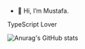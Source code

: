 - 👋 Hi, I’m Mustafa.

TypeScript Lover

![Anurag's GitHub stats](https://github-readme-stats.vercel.app/api?username=anuraghazra&theme=dark&show_icons=true)
